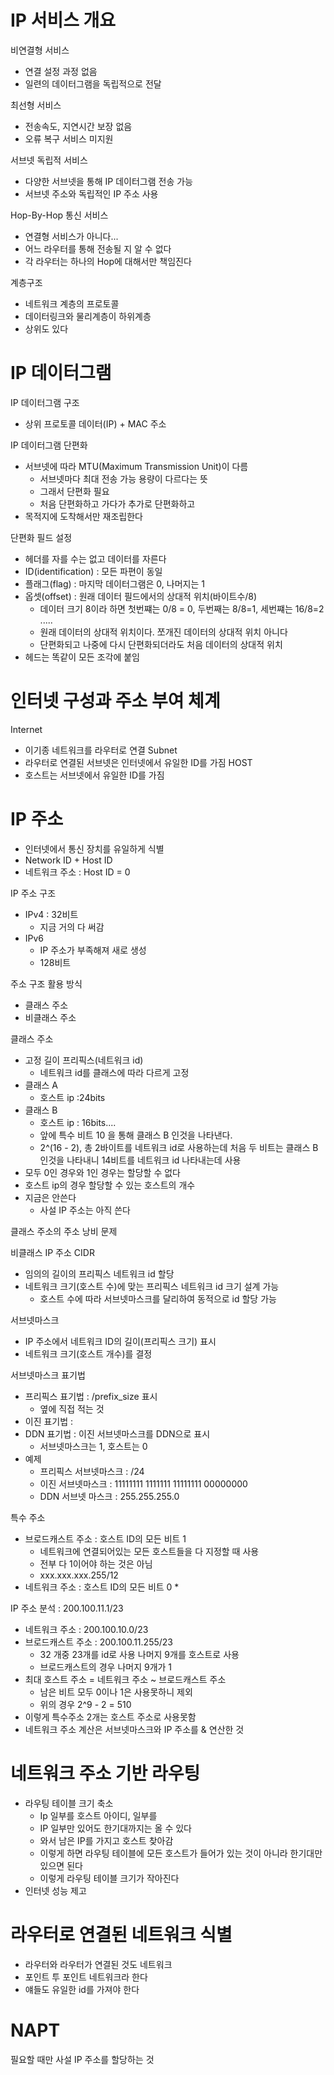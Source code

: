 # IP 서비스 개요
비연결형 서비스
* 연결 설정 과정 없음
* 일련의 데이터그램을 독립적으로 전달

최선형 서비스
* 전송속도, 지연시간 보장 없음
* 오류 복구 서비스 미지원

서브넷 독립적 서비스
* 다양한 서브넷을 통해 IP 데이터그램 전송 가능
* 서브넷 주소와 독립적인 IP 주소 사용

Hop-By-Hop 통신 서비스
* 연결형 서비스가 아니다...
* 어느 라우터를 통해 전송될 지 알 수 없다
* 각 라우터는 하나의 Hop에 대해서만 책임진다

계층구조
* 네트워크 계층의 프로토콜
* 데이터링크와 물리계층이 하위계층
* 상위도 있다

# IP 데이터그램
IP 데이터그램 구조
* 상위 프로토콜 데이터(IP) + MAC 주소

IP 데이터그램 단편화
* 서브넷에 따라 MTU(Maximum Transmission Unit)이 다름
    * 서브넷마다 최대 전송 가능 용량이 다르다는 뜻
    * 그래서 단편화 필요
    * 처음 단편화하고 가다가 추가로 단편화하고
* 목적지에 도착해서만 재조립한다

단편화 필드 설정
* 헤더를 자를 수는 없고 데이터를 자른다
* ID(identification) : 모든 파편이 동일
* 플래그(flag) : 마지막 데이터그램은 0, 나머지는 1
* 옵셋(offset) : 원래 데이터 필드에서의 상대적 위치(바이트수/8)
    * 데이터 크기 8이라 하면 첫번쨰는 0/8 = 0, 두번째는 8/8=1, 세번쨰는 16/8=2 .....
    * 원래 데이터의 상대적 위치이다. 쪼개진 데이터의 상대적 위치 아니다
    * 단편화되고 나중에 다시 단편화되더라도 처음 데이터의 상대적 위치
* 헤드는 똑같이 모든 조각에 붙임






# 인터넷 구성과 주소 부여 체계

Internet 
* 이기종 네트워크를 라우터로 연결
Subnet 
* 라우터로 연결된 서브넷은 인터넷에서 유일한 ID를 가짐
HOST
* 호스트는 서브넷에서 유일한 ID를 가짐 

# IP 주소
* 인터넷에서 통신 장치를 유일하게 식별
* Network ID + Host ID
* 네트워크 주소 : Host ID = 0

IP 주소 구조
* IPv4 : 32비트
    * 지금 거의 다 써감
* IPv6
    * IP 주소가 부족해져 새로 생성
    * 128비트

주소 구조 활용 방식
* 클래스 주소
* 비클래스 주소

클래스 주소
* 고정 길이 프리픽스(네트워크 id)
    * 네트워크 id를 클래스에 따라 다르게 고정
* 클래스 A 
    * 호스트 ip :24bits
* 클래스 B
    * 호스트 ip : 16bits....
    * 앞에 특수 비트 10 을 통해 클래스 B 인것을 나타낸다.
    * 2^(16 - 2), 총 2바이트를 네트워크 id로 사용하는데 처음 두 비트는 클래스 B인것을 나타내니 14비트를 네트워크 id 나타내는데 사용 
* 모두 0인 경우와 1인 경우는 할당할 수 없다
* 호스트 ip의 경우 할당할 수 있는 호스트의 개수
* 지금은 안쓴다
    * 사설 IP 주소는 아직 쓴다

클래스 주소의 주소 낭비 문제

비클래스 IP 주소
CIDR
* 임의의 길이의 프리픽스 네트워크 id 할당
* 네트워크 크기(호스트 수)에 맞는 프리픽스 네트워크 id 크기 설계 가능
    * 호스트 수에 따라 서브넷마스크를 달리하여 동적으로 id 할당 가능

서브넷마스크
* IP 주소에서 네트워크 ID의 길이(프리픽스 크기) 표시
* 네트워크 크기(호스트 개수)를 결정

서브넷마스크 표기법
* 프리픽스 표기법 : /prefix_size 표시
    * 옆에 직접 적는 것
* 이진 표기법 : 
* DDN 표기법 : 이진 서브넷마스크를 DDN으로 표시
    * 서브넷마스크는 1, 호스트는 0
* 예제
    * 프리픽스 서브넷마스크 : /24
    * 이진 서브넷마스크 : 11111111 1111111 11111111 00000000
    * DDN 서브넷 마스크 : 255.255.255.0

특수 주소
* 브로드캐스트 주소 : 호스트 ID의 모든 비트 1
    * 네트워크에 연결되어있는 모든 호스트들을 다 지정할 때 사용
    * 전부 다 1이어야 하는 것은 아님
    * xxx.xxx.xxx.255/12 
* 네트워크 주소 : 호스트 ID의 모든 비트 0
    * 

IP 주소 분석 : 200.100.11.1/23
* 네트워크 주소 : 200.100.10.0/23
* 브로드캐스트 주소 : 200.100.11.255/23
    * 32 개중 23개를 id로 사용 나머지 9개를 호스트로 사용
    * 브로드캐스트의 경우 나머지 9개가 1
* 최대 호스트 주소 = 네트워크 주소 ~ 브로드캐스트 주소
    * 남은 비트 모두 0이나 1은 사용못하니 제외
    * 위의 경우 2^9 - 2 = 510
* 이렇게 특수주소 2개는 호스트 주소로 사용못함
* 네트워크 주소 계산은 서브넷마스크와 IP 주소를 & 연산한 것



# 네트워크 주소 기반 라우팅
* 라우팅 테이블 크기 축소
    * Ip 일부를 호스트 아이디, 일부를 
    * IP 일부만 있어도 한기대까지는 올 수 있다
    * 와서 남은 IP를 가지고 호스트 찾아감
    * 이렇게 하면 라우팅 테이블에 모든 호스트가 들어가 있는 것이 아니라 한기대만 있으면 된다
    * 이렇게 라우팅 테이블 크기가 작아진다 
* 인터넷 성능 제고

# 라우터로 연결된 네트워크 식별
* 라우터와 라우터가 연결된 것도 네트워크
* 포인트 투 포인트 네트워크라 한다
* 얘들도 유일한 id를 가져야 한다
































# NAPT
필요할 때만 사설 IP 주소를 할당하는 것

